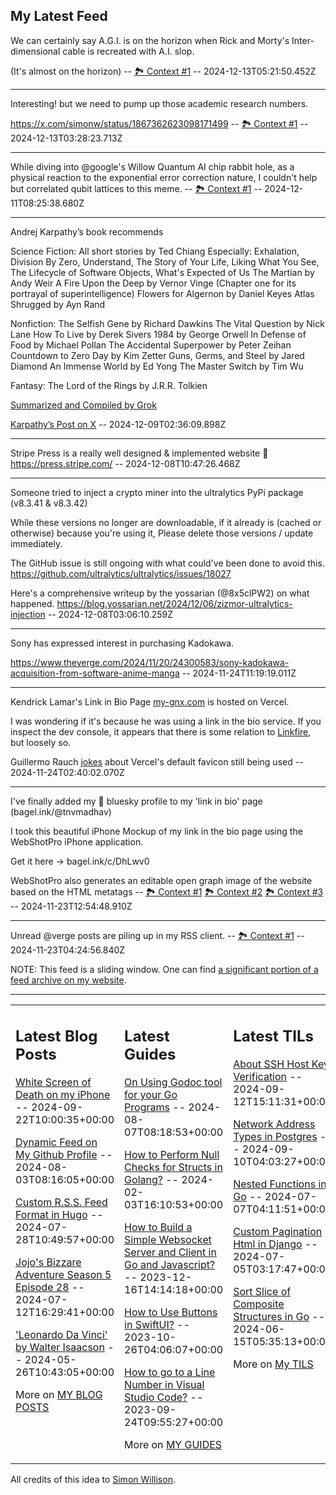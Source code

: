 ## My Latest Feed

<!-- feed starts -->
We can certainly say A.G.I. is on the horizon when Rick and Morty's Inter-dimensional cable is recreated with A.I. slop. 

(It's almost on the horizon) -- [🏞️ Context #1](https://cpx.tnvmadhav.me/content/image/content-images/image_xyQ3SKA.png) -- 2024-12-13T05:21:50.452Z

---

Interesting! but we need to pump up those academic research numbers.

https://x.com/simonw/status/1867362623098171499 -- [🏞️ Context #1](https://cpx.tnvmadhav.me/content/image/content-images/image_XzlAC3Y.png) -- 2024-12-13T03:28:23.713Z

---

While diving into @google's Willow Quantum AI chip rabbit hole, as a physical reaction to the exponential error correction nature, I couldn't help but correlated qubit lattices to this meme. -- [🏞️ Context #1](https://cpx.tnvmadhav.me/content/image/content-images/image_iWpeMfv.png) -- 2024-12-11T08:25:38.680Z

---

Andrej Karpathy’s book recommends 

Science Fiction:
All short stories by Ted Chiang
Especially: Exhalation, Division By Zero, Understand, The Story of Your Life, Liking What You See, The Lifecycle of Software Objects, What's Expected of Us
The Martian by Andy Weir
A Fire Upon the Deep by Vernor Vinge (Chapter one for its portrayal of superintelligence)
Flowers for Algernon by Daniel Keyes
Atlas Shrugged by Ayn Rand

Nonfiction:
The Selfish Gene by Richard Dawkins
The Vital Question by Nick Lane
How To Live by Derek Sivers
1984 by George Orwell
In Defense of Food by Michael Pollan
The Accidental Superpower by Peter Zeihan
Countdown to Zero Day by Kim Zetter
Guns, Germs, and Steel by Jared Diamond
An Immense World by Ed Yong
The Master Switch by Tim Wu

Fantasy:
The Lord of the Rings by J.R.R. Tolkien

[Summarized and Compiled by Grok](https://x.com/i/grok/share/Ryu3Hp9OmytkO7u6SrduZS99o)


[Karpathy’s Post on X](https://x.com/karpathy/status/1865924776214327360)  -- 2024-12-09T02:36:09.898Z

---

Stripe Press is a really well designed & implemented website 👏
https://press.stripe.com/  -- 2024-12-08T10:47:26.468Z

---

Someone tried to inject a crypto miner into the ultralytics PyPi package (v8.3.41 & v8.3.42)

While these versions no longer are downloadable, if it already is (cached or otherwise) because you're using it, Please delete those versions / update immediately.

The GitHub issue is still ongoing with what could've been done to avoid this.
https://github.com/ultralytics/ultralytics/issues/18027


Here's a comprehensive writeup by the yossarian (@8x5clPW2) on what happened.
https://blog.yossarian.net/2024/12/06/zizmor-ultralytics-injection  -- 2024-12-08T03:06:10.259Z

---

Sony has expressed interest in purchasing Kadokawa.

https://www.theverge.com/2024/11/20/24300583/sony-kadokawa-acquisition-from-software-anime-manga  -- 2024-11-24T11:19:19.011Z

---

Kendrick Lamar's Link in Bio Page [my-gnx.com](https://my-gnx.com) is hosted on Vercel.

I was wondering if it's because he was using a link in the bio service. If you inspect the dev console, it appears that there is some relation to [Linkfire](https://linkfire.com), but loosely so.

Guillermo Rauch [jokes](
https://x.com/rauchg/status/1860031290772455814) about Vercel's default favicon still being used  -- 2024-11-24T02:40:02.070Z

---

I've finally added my 🦋 bluesky profile to my 'link in bio' page (bagel.ink/@tnvmadhav)


I took this beautiful iPhone Mockup of my link in the bio page using the WebShotPro iPhone application.

Get it here -> bagel.ink/c/DhLwv0


WebShotPro also generates an editable open graph image of the website based on the HTML metatags -- [🏞️ Context #1](https://cpx.tnvmadhav.me/content/image/content-images/image_0X0mval.png) [🏞️ Context #2](https://cpx.tnvmadhav.me/content/image/content-images/image_s0XKcuo.png) [🏞️ Context #3](https://cpx.tnvmadhav.me/content/image/content-images/_com.apple.Foundation.NSItemProvider.0asmzr.png) -- 2024-11-23T12:54:48.910Z

---

Unread @verge posts are piling up in my RSS client. -- [🏞️ Context #1](https://cpx.tnvmadhav.me/content/image/content-images/image_dN8eg19.png) -- 2024-11-23T04:24:56.840Z
<!-- feed ends -->

NOTE: This feed is a sliding window. One can find [a significant portion of a feed archive on my website](https://tnvmadhav.me/feed/).

---


<table><tr><td valign="top" width="33%">

## Latest Blog Posts

<!-- blog starts -->
[White Screen of Death on my iPhone](https://tnvmadhav.me/blog/white-screen-of-death-on-my-iphone/) -- 2024-09-22T10:00:35+00:00

[Dynamic Feed on My Github Profile](https://tnvmadhav.me/blog/dynamic-feed-on-my-github-profile/) -- 2024-08-03T08:16:05+00:00

[Custom R.S.S. Feed Format in Hugo](https://tnvmadhav.me/blog/custom-rss-feed-format-in-hugo/) -- 2024-07-28T10:49:57+00:00

[Jojo's Bizzare Adventure Season 5 Episode 28](https://tnvmadhav.me/blog/jojos-bizzare-adventure-season-5-episode-28/) -- 2024-07-12T16:29:41+00:00

['Leonardo Da Vinci' by Walter Isaacson](https://tnvmadhav.me/blog/leonardo-da-vinci-by-walter-isaacson/) -- 2024-05-26T10:43:05+00:00

More on [MY BLOG POSTS](https://tnvmadhav.me/blog/)
<!-- blog ends -->

</td><td valign="top" width="34%">

## Latest Guides

<!-- guide starts -->
[On Using Godoc tool for your Go Programs](https://tnvmadhav.me/guides/on-using-godoc-tool/) -- 2024-08-07T08:18:53+00:00

[How to Perform Null Checks for Structs in Golang?](https://tnvmadhav.me/guides/how-to-perform-null-checks-for-structs-in-golang/) -- 2024-02-03T16:10:53+00:00

[How to Build a Simple Websocket Server and Client in Go and Javascript?](https://tnvmadhav.me/guides/how-to-build-a-simple-websocket-server-and-client-in-go/) -- 2023-12-16T14:14:18+00:00

[How to Use Buttons in SwiftUI?](https://tnvmadhav.me/guides/how-to-use-buttons-in-swiftui/) -- 2023-10-26T04:06:07+00:00

[How to go to a Line Number in Visual Studio Code?](https://tnvmadhav.me/guides/how-to-go-to-line-in-visual-studio-code/) -- 2023-09-24T09:55:27+00:00

More on [MY GUIDES](https://tnvmadhav.me/guides/)
<!-- guide ends -->

</td><td valign="top" width="33%">

## Latest TILs

<!-- til starts -->
[About SSH Host Key Verification](https://tnvmadhav.me/til/ssh-host-key-verification/) -- 2024-09-12T15:11:31+00:00

[Network Address Types in Postgres](https://tnvmadhav.me/til/network-address-types-in-postgres/) -- 2024-09-10T04:03:27+00:00

[Nested Functions in Go](https://tnvmadhav.me/til/nested-functions-in-go/) -- 2024-07-07T04:11:51+00:00

[Custom Pagination Html in Django](https://tnvmadhav.me/til/custom-pagination-html-in-django/) -- 2024-07-05T03:17:47+00:00

[Sort Slice of Composite Structures in Go](https://tnvmadhav.me/til/sort-slice-of-composite-structures-in-go/) -- 2024-06-15T05:35:13+00:00

More on [My TILS](https://tnvmadhav.me/til/)
<!-- til ends -->

</td></tr></table>


All credits of this idea to [Simon Willison](https://github.com/simonw/simonw/).
